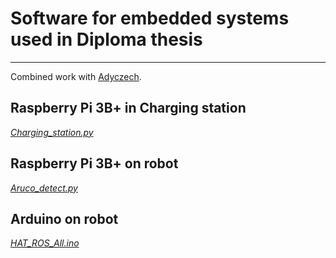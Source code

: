 # Software for embedded systems used in Diploma thesis
---

Combined work with [Adyczech](https://github.com/adyczech).

## Raspberry Pi 3B+ in Charging station
[<em>Charging_station.py</em>](src/Charging_station.py)

## Raspberry Pi 3B+ on robot
[<em>Aruco_detect.py</em>](src/Aruco_detect.py)

## Arduino on robot
[<em>HAT_ROS_All.ino</em>](Arduino/HAT_ROS_All.ino)